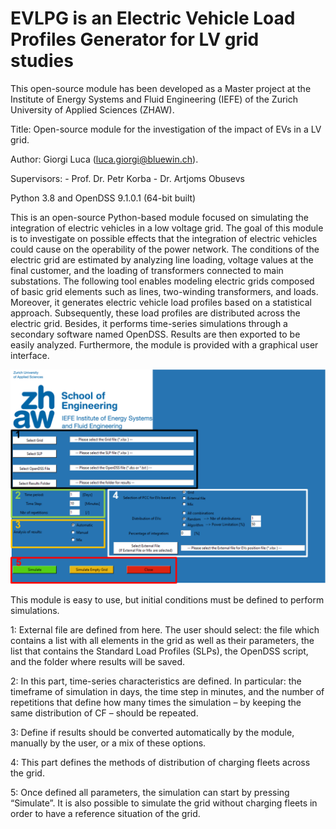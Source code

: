 
# EVLPG is an Electric Vehicle Load Profiles Generator for LV grid studies

This open-source module has been developed as a Master project at the Institute of Energy Systems and Fluid Engineering (IEFE) of the Zurich University of Applied Sciences (ZHAW).

Title: Open-source module for the investigation of the impact of EVs in a LV grid.

Author: Giorgi Luca (luca.giorgi@bluewin.ch).

Supervisors:
            - Prof. Dr. Petr Korba
            - Dr. Artjoms Obusevs
            
Python 3.8 and OpenDSS 9.1.0.1 (64-bit built)
 
This is an open-source Python-based module focused on simulating the integration of electric vehicles in a low voltage grid. The goal of this module is to investigate on possible effects that the integration of electric vehicles could cause on the operability of the power network. The conditions of the electric grid are estimated by analyzing line loading, voltage values at the final customer, and the loading of transformers connected to main substations. The following tool enables modeling electric grids composed of basic grid elements such as lines, two-winding transformers, and loads. Moreover, it generates electric vehicle load profiles based on a statistical approach. Subsequently, these load profiles are distributed across the electric grid. Besides, it performs time-series simulations through a secondary software named OpenDSS. Results are then exported to be easily analyzed. Furthermore, the module is provided with a graphical user interface. 

![EVLPG-GUI](Doc/img/EVLPF_GUI.PNG)

This module is easy to use, but initial conditions must be defined to perform simulations.

1: External file are defined from here. The user should select: the file which contains a list with all elements in the grid as well as their parameters, the list that contains the Standard Load Profiles (SLPs), the OpenDSS script, and the folder where results will be saved.

2: In this part, time-series characteristics are defined. In particular: the timeframe of simulation in days, the time step in minutes, and the number of repetitions that define how many times the simulation – by keeping the same distribution of CF – should be repeated.

3: Define if results should be converted automatically by the module, manually by the user, or a mix of these options.

4: This part defines the methods of distribution of charging fleets across the grid.

5: Once defined all parameters, the simulation can start by pressing “Simulate”. It is also possible to simulate the grid without charging fleets in order to have a reference situation of the grid.
           
